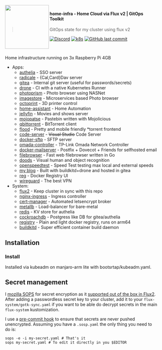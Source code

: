 <img src="https://camo.githubusercontent.com/bd0df216af51c1525f14e62155608e448562cb4033554e001a0ac2009e545aec/68747470733a2f2f726173706265726e657465732e6769746875622e696f2f696d672f6c6f676f2e737667" align="left" width="144px" height="144px"/>

#### home-infra - Home Cloud via Flux v2 | GitOps Toolkit
> GitOps state for my cluster using flux v2

[![Discord](https://img.shields.io/badge/discord-chat-7289DA.svg?maxAge=60&style=flat-square)](https://discord.gg/DNCynrJ)
[![k8s](https://img.shields.io/badge/k8s-v1.20.2-orange?style=flat-square)](https://k8s.io/)
[![GitHub last commit](https://img.shields.io/github/last-commit/vaskozl/home-infra?style=flat-square)](https://github.com/vaskozl/home-infra/commits/master)

<br />

Home infrastructure running on 3x Raspberry Pi 4GB

* Apps:
  * [authelia](https://github.com/authelia/authelia) - SSO server
  * [radicale](https://github.com/tomsquest/docker-radicale) - {Cal,Card}Dav server
  * [gitea](https://gitea.io) - Internal git server (useful for passwords/secrets)
  * [drone](https://www.drone.io/) - CI with a native Kubernetes Runner
  * [photoprism](https://github.com/photoprism/photoprism) - Photo browser using NASNet
  * [imagestore](https://github.com/gregordr/ImageStore) - Microservices based Photo browser
  * [octoprint](https://github.com/OctoPrint/OctoPrint) - 3D printer control
  * [home-assistant](https://github.com/home-assistant/core) - Home Automation
  * [jellyfin](https://github.com/jellyfin/jellyfin) - Movies and shows server
  * [mojopatse](https://github.com/jhthorsen/app-mojopaste) - Pastebin written with Mojolicious
  * [qbittorrent](https://github.com/qbittorrent/qBittorrent) - BitTorrent client
  * [flood](https://github.com/jesec/flood) - Pretty and mobile friendly \*torrent frontend
  * [code-server](https://github.com/cdr/code-server) - ~~Visual Studio~~ Code Server
  * [docker-sftp](https://github.com/emberstack/docker-sftp) - SFTP server
  * [omada-controller](https://github.com/mbentley/docker-omada-controller) - TP-Link Omada Network Controller
  * [docker-mailserver](https://github.com/docker-mailserver/docker-mailserver) - Postfix + Dovecot + Friends for selfhosted email
  * [filebrowser](https://github.com/filebrowser/filebrowser) - Fast web filebrowser written in Go
  * [doods](https://github.com/snowzach/doods) - Visual human and object recognition
  * [openspeedtest](https://hub.docker.com/r/openspeedtest/latest/tags?page=1&ordering=last_updated) - Speed Test testing max local and external speeds
  * [my blog](https://sko.ai) - Built with buildkitd+drone and hosted in gitea
  * [reg](https://github.com/genuinetools/reg) - Docker Registry UI
  * [wireguard](https://github.com/linuxserver/docker-wireguard) - The best VPN
* System:
  * [flux2](https://github.com/fluxcd/flux2) - Keep cluster in sync with this repo
  * [nginx-ingress](https://github.com/kubernetes/ingress-nginx) - Ingress controller
  * [cert-manager](https://github.com/jetstack/cert-manager) - Automated letsencrypt broker
  * [metallb](https://github.com/metallb/metallb) - Load-balancer for bare-metal
  * [redis](https://hub.docker.com/_/redis) - KV store for authelia
  * [cockroachdb](https://hub.docker.com/r/cockroachdb/cockroach) - Postgress like DB for gitea/authelia
  * [registry](https://hub.docker.com/_/registry) - Plain and light docker registry, runs on arm64
  * [buildkitd](https://github.com/moby/buildkit) - Super efficient container build daemon


## Installation

### Install

Installed via kubeadm on manjaro-arm lite with bootsrtap/kubeadm.yaml.

## Secret management

I [mozilla SOPS](https://github.com/mozilla/sops) for secret encryption as it [supported out of the box in Flux2](https://toolkit.fluxcd.io/guides/mozilla-sops/). After adding a passwordless secret key to your cluster, add it to your `flux-system/gotk-sync.yaml` if you want to be able do decrypt secrets in the main `flux-system` kustomization.

I use a [pre-commit hook](scripts/find-unencrypted-secrets.sh) to ensure that secrets are never pushed unencrypted. Assuming you have a `.sosp.yaml` the only thing you need to do is:

```
sops -e -i my-secret.yaml # That's it
sops my-secret.yaml # To edit it directly in you $EDITOR
```
